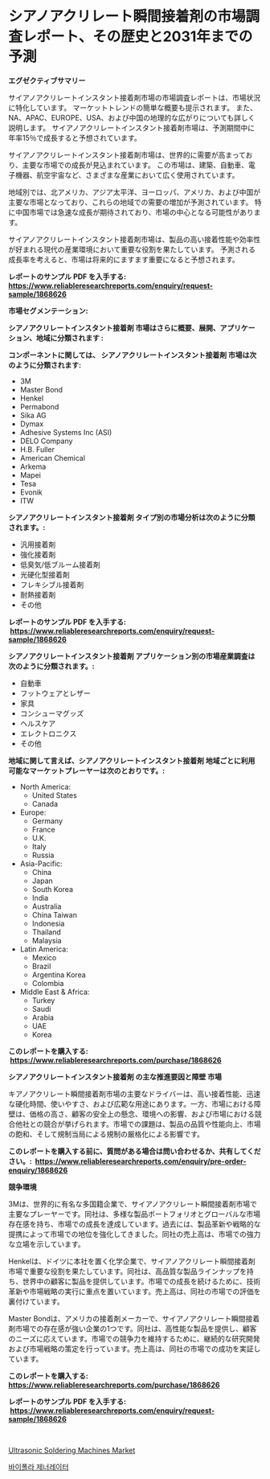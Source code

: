 <p><h1>シアノアクリレート瞬間接着剤の市場調査レポート、その歴史と2031年までの予測</h1></p><p><strong>エグゼクティブサマリー</strong></p>
<p><p>サイアノアクリレートインスタント接着剤市場の市場調査レポートは、市場状況に特化しています。 マーケットトレンドの簡単な概要も提示されます。 また、NA、APAC、EUROPE、USA、および中国の地理的な広がりについても詳しく説明します。 サイアノアクリレートインスタント接着剤市場は、予測期間中に年率15％で成長すると予想されています。</p><p>サイアノアクリレートインスタント接着剤市場は、世界的に需要が高まっており、主要な市場での成長が見込まれています。 この市場は、建築、自動車、電子機器、航空宇宙など、さまざまな産業において広く使用されています。</p><p>地域別では、北アメリカ、アジア太平洋、ヨーロッパ、アメリカ、および中国が主要な市場となっており、これらの地域での需要の増加が予測されています。 特に中国市場では急速な成長が期待されており、市場の中心となる可能性があります。</p><p>サイアノアクリレートインスタント接着剤市場は、製品の高い接着性能や効率性が好まれる現代の産業環境において重要な役割を果たしています。 予測される成長率を考えると、市場は将来的にますます重要になると予想されます。</p></p>
<p><strong>レポートのサンプル PDF を入手する: <a href="https://www.reliableresearchreports.com/enquiry/request-sample/1868626">https://www.reliableresearchreports.com/enquiry/request-sample/1868626</a></strong></p>
<p><strong>市場セグメンテーション:</strong></p>
<p><strong> シアノアクリレートインスタント接着剤 市場はさらに概要、展開、アプリケーション、地域に分類されます :</strong></p>
<p><strong>コンポーネントに関しては、 シアノアクリレートインスタント接着剤 市場は次のように分類されます: &nbsp;</strong></p>
<p><ul><li>3M</li><li>Master Bond</li><li>Henkel</li><li>Permabond</li><li>Sika AG</li><li>Dymax</li><li>Adhesive Systems Inc (ASI)</li><li>DELO Company</li><li>H.B. Fuller</li><li>American Chemical</li><li>Arkema</li><li>Mapei</li><li>Tesa</li><li>Evonik</li><li>ITW</li></ul></p>
<p><strong> シアノアクリレートインスタント接着剤 タイプ別の市場分析は次のように分類されます。:</strong></p>
<p><ul><li>汎用接着剤</li><li>強化接着剤</li><li>低臭気/低ブルーム接着剤</li><li>光硬化型接着剤</li><li>フレキシブル接着剤</li><li>耐熱接着剤</li><li>その他</li></ul></p>
<p><strong>レポートのサンプル PDF を入手する: &nbsp;<a href="https://www.reliableresearchreports.com/enquiry/request-sample/1868626">https://www.reliableresearchreports.com/enquiry/request-sample/1868626</a></strong></p>
<p><strong> シアノアクリレートインスタント接着剤 アプリケーション別の市場産業調査は次のように分類されます。:</strong></p>
<p><ul><li>自動車</li><li>フットウェアとレザー</li><li>家具</li><li>コンシューマグッズ</li><li>ヘルスケア</li><li>エレクトロニクス</li><li>その他</li></ul></p>
<p><strong>地域に関して言えば、シアノアクリレートインスタント接着剤 地域ごとに利用可能なマーケットプレーヤーは次のとおりです。:</strong></p>
<p><ul>
    <li>
        North America:
        <ul>
            <li>United States</li>
            <li>Canada</li>
        </ul>
    </li>
    <li>
        Europe:
        <ul>
            <li>Germany</li>
            <li>France</li>
            <li>U.K.</li>
            <li>Italy</li>
            <li>Russia</li>
        </ul>
    </li>
    <li>
        Asia-Pacific:
        <ul>
            <li>China</li>
            <li>Japan</li>
            <li>South Korea</li>
            <li>India</li>
            <li>Australia</li>
            <li>China Taiwan</li>
            <li>Indonesia</li>
            <li>Thailand</li>
            <li>Malaysia</li>
        </ul>
    </li>
    <li>
        Latin America:
        <ul>
            <li>Mexico</li>
            <li>Brazil</li>
            <li>Argentina Korea</li>
            <li>Colombia</li>
        </ul>
    </li>
    <li>
        Middle East & Africa:
        <ul>
            <li>Turkey</li>
            <li>Saudi</li>
            <li>Arabia</li>
            <li>UAE</li>
            <li>Korea</li>
        </ul>
    </li>
    </ul></p>
<p><strong>このレポートを購入する: &nbsp;<a href="https://www.reliableresearchreports.com/purchase/1868626">https://www.reliableresearchreports.com/purchase/1868626</a></strong></p>
<p><strong>シアノアクリレートインスタント接着剤 の主な推進要因と障壁 市場</strong></p>
<p><p>キアノアクリレート瞬間接着剤市場の主要なドライバーは、高い接着性能、迅速な硬化時間、使いやすさ、および広範な用途にあります。一方、市場における障壁は、価格の高さ、顧客の安全上の懸念、環境への影響、および市場における競合他社との競合が挙げられます。市場での課題は、製品の品質や性能向上、市場の飽和、そして規制当局による規制の厳格化による影響です。</p></p>
<p><strong>このレポートを購入する前に、質問がある場合は問い合わせるか、共有してください。:&nbsp; <a href="https://www.reliableresearchreports.com/enquiry/pre-order-enquiry/1868626">https://www.reliableresearchreports.com/enquiry/pre-order-enquiry/1868626</a></strong></p>
<p><strong>競争環境</strong></p>
<p><p>3Mは、世界的に有名な多国籍企業で、サイアノアクリレート瞬間接着剤市場で主要なプレーヤーです。同社は、多様な製品ポートフォリオとグローバルな市場存在感を持ち、市場での成長を達成しています。過去には、製品革新や戦略的な提携によって市場での地位を強化してきました。同社の売上高は、市場での強力な立場を示しています。</p><p>Henkelは、ドイツに本社を置く化学企業で、サイアノアクリレート瞬間接着剤市場で重要な役割を果たしています。同社は、高品質な製品ラインナップを持ち、世界中の顧客に製品を提供しています。市場での成長を続けるために、技術革新や市場戦略の実行に重点を置いています。売上高は、同社の市場での評価を裏付けています。</p><p>Master Bondは、アメリカの接着剤メーカーで、サイアノアクリレート瞬間接着剤市場での存在感が強い企業の1つです。同社は、高性能な製品を提供し、顧客のニーズに応えています。市場での競争力を維持するために、継続的な研究開発および市場戦略の策定を行っています。売上高は、同社の市場での成功を実証しています。</p></p>
<p><strong>このレポートを購入する: &nbsp; <a href="https://www.reliableresearchreports.com/purchase/1868626">https://www.reliableresearchreports.com/purchase/1868626</a></strong></p>
<p><strong>レポートのサンプル PDF を入手する: &nbsp;<a href="https://www.reliableresearchreports.com/enquiry/request-sample/1868626">https://www.reliableresearchreports.com/enquiry/request-sample/1868626</a></strong><strong></strong></p>
<p>&nbsp;</p>
<p><p><a href="https://five-trouble-98a.notion.site/Ultrasonic-Soldering-Machines-Market-Research-Report-Forecasted-for-Period-from-2024-2031-by-Mark-9bb5e20b53f749179453e73037aede75">Ultrasonic Soldering Machines Market</a></p><p><a href="https://medium.com/@dewayneber2023/%EC%96%91%EA%B7%B9%EC%84%B1-%EB%B0%9C%EC%A0%84%EA%B8%B0-%EC%8B%9C%EC%9E%A5-%EC%8B%9C%EC%9E%A5-cagr-%EC%8B%9C%EC%9E%A5-%EB%8F%99%ED%96%A5-%EB%B0%8F-%EC%84%B1%EC%9E%A5-%EC%A0%84%EB%9E%B5%EC%97%90-%EB%8C%80%ED%95%9C-%ED%86%B5%EC%B0%B0%EB%A0%A5-7fdba90fe83a">바이폴라 제너레이터</a></p></p>